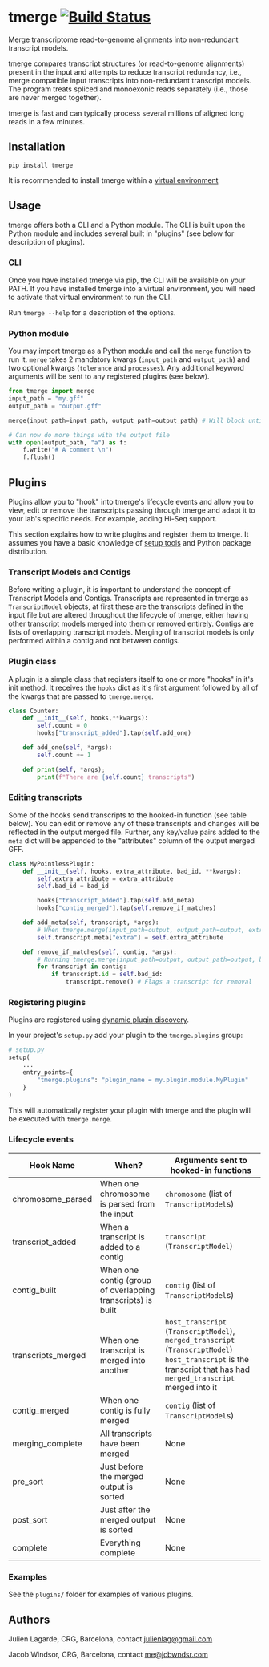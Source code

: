 # tmerge [![Build Status](https://travis-ci.com/jacobwindsor/tmerge.svg?branch=master)](https://travis-ci.com/jacobwindsor/tmerge)
Merge transcriptome read-to-genome alignments into non-redundant transcript models.

tmerge compares transcript structures (or read-to-genome alignments) present in the input and attempts to reduce transcript redundancy, i.e., merge compatible input transcripts into non-redundant transcript models. The program treats spliced and monoexonic reads separately (i.e., those are never merged together).

tmerge is fast and can typically process several millions of aligned long reads in a few minutes.

## Installation
```
pip install tmerge
```

It is recommended to install tmerge within a [virtual environment](https://docs.python.org/3/tutorial/venv.html)


## Usage
tmerge offers both a CLI and a Python module. The CLI is built upon the Python module and includes several built in "plugins" (see below for description of plugins).

### CLI
Once you have installed tmerge via pip, the CLI will be available on your PATH. If you have installed tmerge into a virtual environment, you will need to activate that virtual environment to run the CLI.

Run `tmerge --help` for a description of the options.

### Python module
You may import tmerge as a Python module and call the `merge` function to run it. `merge` takes 2 mandatory kwargs (`input_path` and `output_path`) and two optional kwargs (`tolerance` and `processes`). Any additional keyword arguments will be sent to any registered plugins (see below). 

```python
from tmerge import merge
input_path = "my.gff"
output_path = "output.gff"

merge(input_path=input_path, output_path=output_path) # Will block until completion

# Can now do more things with the output file
with open(output_path, "a") as f:
    f.write("# A comment \n")
    f.flush()

```

## Plugins
Plugins allow you to "hook" into tmerge's lifecycle events and allow you to view, edit or remove the transcripts passing through tmerge and adapt it to your lab's specific needs. For example, adding Hi-Seq support.

This section explains how to write plugins and register them to tmerge. It assumes you have a basic knowledge of [setup tools](https://setuptools.readthedocs.io/) and Python package distribution.

### Transcript Models and Contigs
Before writing a plugin, it is important to understand the concept of Transcript Models and Contigs. Transcripts are represented in tmerge as `TranscriptModel` objects, at first these are the transcripts defined in the input file but are altered throughout the lifecycle of tmerge, either having other transcript models merged into them or removed entirely. Contigs are lists of overlapping transcript models. Merging of transcript models is only performed within a contig and not between contigs.

### Plugin class
A plugin is a simple class that registers itself to one or more "hooks" in it's init method. It receives the `hooks` dict as it's first argument followed by all of the kwargs that are passed to `tmerge.merge`.

```python
class Counter:
    def __init__(self, hooks,**kwargs):
        self.count = 0
        hooks["transcript_added"].tap(self.add_one)

    def add_one(self, *args):
        self.count += 1

    def print(self, *args);
        print(f"There are {self.count} transcripts")
```

### Editing transcripts
Some of the hooks send transcripts to the hooked-in function (see table below). You can edit or remove any of these transcripts and changes will be reflected in the output merged file. Further, any key/value pairs added to the `meta` dict will be appended to the "attributes" column of the output merged GFF.

```python
class MyPointlessPlugin:
    def __init__(self, hooks, extra_attribute, bad_id, **kwargs):
        self.extra_attribute = extra_attribute
        self.bad_id = bad_id

        hooks["transcript_added"].tap(self.add_meta)
        hooks["contig_merged"].tap(self.remove_if_matches)

    def add_meta(self, transcript, *args):
        # When tmerge.merge(input_path=output, output_path=output, extra_attribute="Pointless") is ran 'extra: "Pointless"' will be added to the attributes column for every transcript
        self.transcript.meta["extra"] = self.extra_attribute

    def remove_if_matches(self, contig, *args):
        # Running tmerge.merge(input_path=output, output_path=output, bad_id="bad") will remove any transcript with the id of "bad" from the result
        for transcript in contig:
            if transcript.id = self.bad_id:
                transcript.remove() # Flags a transcript for removal
```

### Registering plugins
Plugins are registered using [dynamic plugin discovery](https://setuptools.readthedocs.io/en/latest/setuptools.html#dynamic-discovery-of-services-and-plugins).

In your project's `setup.py` add your plugin to the `tmerge.plugins` group:

```python
# setup.py
setup(
    ...
    entry_points={
        "tmerge.plugins": "plugin_name = my.plugin.module.MyPlugin"
    }
)
```

This will automatically register your plugin with tmerge and the plugin will be executed with `tmerge.merge`.

### Lifecycle events
| Hook Name          | When?                                                       | Arguments sent to hooked-in functions                                                                                                                               |
|--------------------|-------------------------------------------------------------|---------------------------------------------------------------------------------------------------------------------------------------------------------------------|
| chromosome_parsed  | When one chromosome is parsed from the input                | `chromosome` (list of `TranscriptModel`s)                                                                                                                           |
| transcript_added   | When a transcript is added to a contig                      | `transcript` (`TranscriptModel`)                                                                                                                                    |
| contig_built       | When one contig (group of overlapping transcripts) is built | `contig` (list of `TranscriptModel`s)                                                                                                                               |
| transcripts_merged | When one transcript is merged into another                  | `host_transcript` (`TranscriptModel`), `merged_transcript` (`TranscriptModel`)  `host_transcript` is the transcript that has had `merged_transcript` merged into it |
| contig_merged      | When one contig is fully merged                             | `contig` (list of `TranscriptModel`s)                                                                                                                               |
| merging_complete   | All transcripts have been merged                            | None                                                                                                                                                                |
| pre_sort           | Just before the merged output is sorted                     | None                                                                                                                                                                |
| post_sort          | Just after the merged output is sorted                      | None                                                                                                                                                                |
| complete           | Everything complete                                         | None                                                                                                                                                                |

### Examples
See the `plugins/` folder for examples of various plugins.


## Authors
Julien Lagarde, CRG, Barcelona, contact julienlag@gmail.com

Jacob Windsor, CRG, Barcelona, contact me@jcbwndsr.com